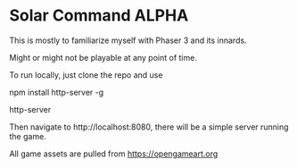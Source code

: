 # Solar Command ALPHA

This is mostly to familiarize myself with Phaser 3 and its innards.

Might or might not be playable at any point of time.

To run locally, just clone the repo and use

npm install http-server -g

http-server

Then navigate to http://localhost:8080, there will be a simple server running the game.

All game assets are pulled from https://opengameart.org
